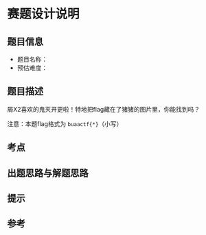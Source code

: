 # 赛题设计说明

## 题目信息

- 题目名称：
- 预估难度：

## 题目描述

屑X2喜欢的鬼灭开更啦！特地把flag藏在了猪猪的图片里，你能找到吗？

注意：本题flag格式为 `buaactf{*}`（小写）

## 考点


## 出题思路与解题思路



## 提示



## 参考



